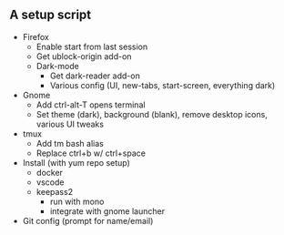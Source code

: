 ## A setup script

- Firefox
  - Enable start from last session
  - Get ublock-origin add-on
  - Dark-mode
    - Get dark-reader add-on
    - Various config (UI, new-tabs, start-screen, everything dark)
- Gnome
  - Add ctrl-alt-T opens terminal
  - Set theme (dark), background (blank), remove desktop icons, various UI tweaks
- tmux
  - Add tm bash alias
  - Replace ctrl+b w/ ctrl+space
- Install (with yum repo setup)
  - docker
  - vscode
  - keepass2
    - run with mono
    - integrate with gnome launcher
- Git config (prompt for name/email)
